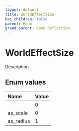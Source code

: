 ```yaml
---
layout: default
title: WorldEffectSize
has_children: false
parent: Enum
grand_parent: Game Reflection
---
```

# WorldEffectSize
Description 

## Enum values

| Name | Value |
|:----------|:--------------|
|  | 0 |
| as_scale | 0 |
| as_radius | 1 |

